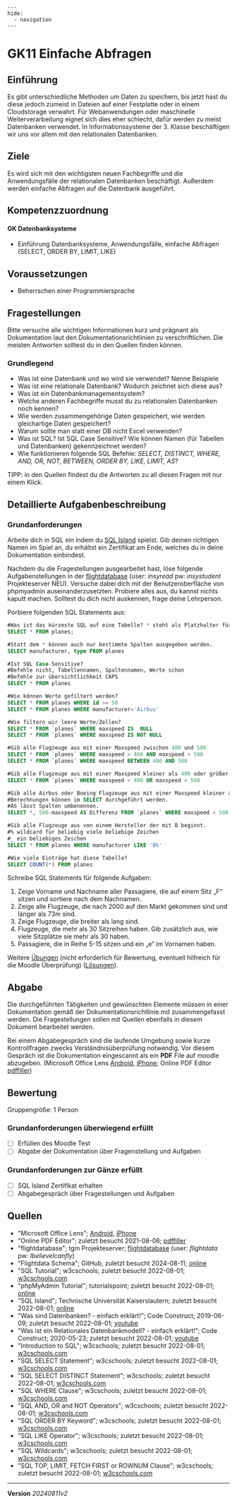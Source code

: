 ```
---
hide:
  - navigation
---
```

# GK11 Einfache Abfragen

## Einführung

Es gibt unterschiedliche Methoden um Daten zu speichern, bis jetzt hast du diese jedoch zumeist in Dateien auf einer Festplatte oder in einem Cloudstorage verwahrt. Für Webanwendungen oder maschinelle Weiterverarbeitung eignet sich dies eher schlecht, dafür werden zu meist Datenbanken verwendet. In Informationssysteme der 3. Klasse beschäftigen wir uns vor allem mit den relationalen Datenbanken.

## Ziele

Es wird sich mit den wichtigsten neuen Fachbegriffe und die Anwendungsfälle der relationalen Datenbanken beschäftigt. Außerdem werden einfache Abfragen auf die Datenbank ausgeführt.


## Kompetenzzuordnung

#### GK Datenbanksysteme

* Einführung Datenbanksysteme, Anwendungsfälle, einfache  Abfragen (SELECT, ORDER BY, LIMIT, LIKE) 

## Voraussetzungen

* Beherrschen einer Programmiersprache

## Fragestellungen

Bitte versuche alle wichtigen Informationen kurz und prägnant als Dokumentation laut den Dokumentationsrichtlinien zu verschriftlichen. Die meisten Antworten solltest du in den Quellen finden können.

### Grundlegend

* Was ist eine Datenbank und wo wird sie verwendet? Nenne Beispiele
* Was ist eine relationale Datenbank? Wodurch zeichnet sich diese aus?
* Was ist ein Datenbankmanagementsystem?
* Welche anderen Fachbegriffe musst du zu relationalen Datenbanken noch kennen?
* Wie werden zusammengehörige Daten gespeichert, wie werden gleichartige Daten gespeichert?
* Warum sollte man statt einer DB nicht Excel verwenden?
* Was ist SQL? Ist SQL Case Sensitive? Wie können Namen (für Tabellen und Datenbanken) gekennzeichnet werden?
* Wie funktionieren folgende SQL Befehle: *SELECT, DISTINCT, WHERE, AND, OR, NOT, BETWEEN, ORDER BY, LIKE, LIMIT, AS*?

TIPP: in den Quellen findest du die Antworten zu all diesen Fragen mit nur einem Klick.

## Detaillierte Aufgabenbeschreibung
### Grundanforderungen

Arbeite dich in SQL ein indem du [SQL Island](https://sql-island.informatik.uni-kl.de/) spielst. Gib deinen richtigen Namen im Spiel an, du erhältst ein Zertifikat am Ende, welches du in deine Dokumentation einbindest.

Nachdem du die Fragestellungen ausgearbeitet hast, löse folgende Aufgabenstellungen in der [flightdatabase](https://projekte.tgm.ac.at/phpmyadmin/index.php) (user: *insyread* pw: *insystudent* Projekteserver NEU). Versuche dabei dich mit der Benutzeroberfläche von phpmyadmin auseinanderzusetzten. Probiere alles aus, du kannst nichts kaputt machen. Solltest du dich nicht auskennen, frage deine Lehrperson.

Porbiere folgenden SQL Statements aus:

```sql
#Was ist das kürzeste SQL auf eine Tabelle? * steht als Platzhalter für alle Spalten
SELECT * FROM planes;

#Statt dem * können auch nur bestimmte Spalten ausgegeben werden.
SELECT manufacturer, type FROM planes

#Ist SQL Case-Sensitive?
#Befehle nicht, Tabellennamen, Spaltennamen, Werte schon
#Befehle zur übersichtlichkeit CAPS
SELECT * FROM planes

#Wie können Werte gefiltert werden?
SELECT * FROM planes WHERE id >= 50
SELECT * FROM planes WHERE manufacturer='Airbus'

#Wie filtern wir leere Werte/Zellen?
SELECT * FROM `planes` WHERE maxspeed IS  NULL
SELECT * FROM `planes` WHERE maxspeed IS NOT NULL

#Gib alle Flugzeuge aus mit einer Maxspeed zwischen 400 und 500.
SELECT * FROM `planes` WHERE maxspeed > 400 AND maxspeed < 500
SELECT * FROM `planes` WHERE maxspeed BETWEEN 400 AND 500

#Gib alle Flugzeuge aus mit einer Maxspeed kleiner als 400 oder größer 500.
SELECT * FROM `planes` WHERE maxspeed < 400 OR maxspeed > 500

#Gib alle Airbus oder Boeing Flugzeuge aus mit einer Maxspeed kleiner als 500.
#Berechnungen können im SELECT durchgeführt werden.
#AS lässt Spalten umbenennen.
SELECT *, 500-maxspeed AS Differenz FROM `planes` WHERE maxspeed < 500 AND (manufacturer='Airbus' OR manufacturer='Boeing')

#Gib alle Flugzeuge aus von einem Hersteller der mit B beginnt.
#% wildcard für beliebig viele beliebige Zeichen
#_ ein beliebiges Zeichen
SELECT * FROM planes WHERE manufacturer LIKE 'B%'

#Wie viele Einträge hat diese Tabelle?
SELECT COUNT(*) FROM planes
```

Schreibe SQL Statements für folgende Aufgaben:

1. Zeige Vorname und Nachname aller Passagiere, die auf einem Sitz „F“ sitzen und sortiere nach dem Nachnamen.
2. Zeige alle Flugzeuge, die nach 2000 auf den Markt gekommen sind und länger als 73m sind.
3. Zeige Flugzeuge, die breiter als lang sind.
4. Flugzeuge, die mehr als 30 Sitzreihen haben. Gib zusätzlich aus, wie viele Sitzplätze sie mehr als 30 haben.
5. Passagiere, die in Reihe 5-15 sitzen und ein „e“ im Vornamen haben.

Weitere [Übungen](https://github.com/TGM-HIT/insy-exercises/raw/main/docs/1.%20Semester/GK11%20Einfache%20Abfragen/Flightdata%20%C3%9Cbung.xlsx) (nicht erforderlich für Bewertung, eventuell hilfreich für die Moodle Überprüfung) ([Lösungen](https://github.com/TGM-HIT/insy-exercises/raw/main/docs/1.%20Semester/GK11%20Einfache%20Abfragen/Flightdata%20%C3%9Cbung%20L%C3%B6sung.xlsx)).

## Abgabe
Die durchgeführten Tätigkeiten und gewünschten Elemente müssen in einer Dokumentation gemäß der Dokumentationsrichtlinie.md zusammengefasst werden. Die Fragestellungen sollen mit Quellen ebenfalls in diesem Dokument bearbeitet werden.

Bei einem Abgabegespräch sind die laufende Umgebung sowie kurze Kontrollfragen zwecks Verständnisüberprüfung notwendig. Vor diesem Gespräch ist die Dokumentation eingescannt als ein **PDF** File auf moodle abzugeben. (Microsoft Office Lens [Android](https://play.google.com/store/apps/details?id=com.microsoft.office.officelens&hl=de_AT&gl=US), [iPhone](https://apps.apple.com/at/app/microsoft-office-lens-pdf-scan/id975925059); Online PDF Editor [pdffiller](https://www.pdffiller.com/de/))

## Bewertung
Gruppengröße: 1 Person
### Grundanforderungen **überwiegend erfüllt**
- [ ] Erfüllen des Moodle Test
- [ ] Abgabe der Dokumentation über Fragenstellung und Aufgaben
### Grundanforderungen **zur Gänze erfüllt**

- [ ] SQL Island Zertifikat erhalten
- [ ] Abgabegespräch über Fragestellungen und Aufgaben

## Quellen
* "Microsoft Office Lens";  [Android](https://play.google.com/store/apps/details?id=com.microsoft.office.officelens&hl=de_AT&gl=US), [iPhone](https://apps.apple.com/at/app/microsoft-office-lens-pdf-scan/id975925059)
* "Online PDF Editor"; zuletzt besucht 2021-08-06; [pdffiller](https://www.pdffiller.com/de/)
* "flightdatabase"; tgm Projekteserver; [flightdatabase](https://projekte.tgm.ac.at/phpmyadmin/index.php) (user: *flightdata* pw: *IbelieveIcanfly*)
* "Flightdata Schema"; GitHub, zuletzt besucht 2024-08-11; [online](https://github.com/TGM-HIT/insy-exercises/blob/main/docs/1.%20Semester/GK11%20Einfache%20Abfragen/FlightDataStructure.pdf)
* "SQL Tutorial"; w3cschools; zuletzt besucht 2022-08-01; [w3cschools.com](https://www.w3schools.com/sql/)
* "phpMyAdmin Tutorial"; tutorialspoint; zuletzt besucht 2022-08-01; [online](https://www.tutorialspoint.com/phpmyadmin/index.htm)
* "SQL Island"; Technische Universität Kaiserslautern; zuletzt besucht 2022-08-01; [online](https://sql-island.informatik.uni-kl.de/)
* "Was sind Datenbanken? - einfach erklärt!"; Code Construct; 2019-06-09; zuletzt besucht 2022-08-01; [youtube](https://www.youtube.com/watch?v=O2AIbuNOTDo)
* "Was ist ein Relationales Datenbankmodell? - einfach erklärt!"; Code Construct; 2020-05-23; zuletzt besucht 2022-08-01; [youtube](https://www.youtube.com/watch?v=oFcAQqKucL0)
* "Introduction to SQL"; w3cschools; zuletzt besucht 2022-08-01; [w3cschools.com](https://www.w3schools.com/sql/sql_intro.asp)
* "SQL SELECT Statement"; w3cschools; zuletzt besucht 2022-08-01; [w3cschools.com](https://www.w3schools.com/sql/sql_select.asp)
* "SQL SELECT DISTINCT Statement"; w3cschools; zuletzt besucht 2022-08-01; [w3cschools.com](https://www.w3schools.com/sql/sql_distinct.asp)
* "SQL WHERE Clause"; w3cschools; zuletzt besucht 2022-08-01; [w3cschools.com](https://www.w3schools.com/sql/sql_where.asp)
* "SQL AND, OR and NOT Operators"; w3cschools; zuletzt besucht 2022-08-01; [w3cschools.com](https://www.w3schools.com/sql/sql_and_or.asp)
* "SQL ORDER BY Keyword"; w3cschools; zuletzt besucht 2022-08-01; [w3cschools.com](https://www.w3schools.com/sql/sql_orderby.asp)
* "SQL LIKE Operator"; w3cschools; zuletzt besucht 2022-08-01; [w3cschools.com](https://www.w3schools.com/sql/sql_like.asp)
* "SQL Wildcards"; w3cschools; zuletzt besucht 2022-08-01; [w3cschools.com](https://www.w3schools.com/sql/sql_wildcards.asp)
* "SQL TOP, LIMIT, FETCH FIRST or ROWNUM Clause"; w3cschools; zuletzt besucht 2022-08-01; [w3cschools.com](https://www.w3schools.com/sql/sql_top.asp)

---
**Version** *20240811v2*